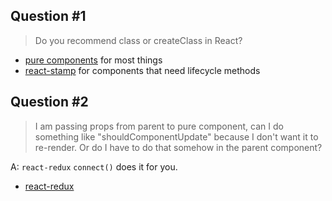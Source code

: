 ## Question #1

> Do you recommend class or createClass in React?

* [pure components](https://github.com/ericelliott/react-pure-component-starter) for most things
* [react-stamp](https://github.com/stampit-org/react-stamp) for components that need lifecycle methods

## Question #2

> I am passing props from parent to pure component, can I do something like "shouldComponentUpdate" because I don't want it to re-render. Or do I have to do that somehow in the parent component?

A: `react-redux` `connect()` does it for you.

* [react-redux](https://github.com/reactjs/react-redux)

